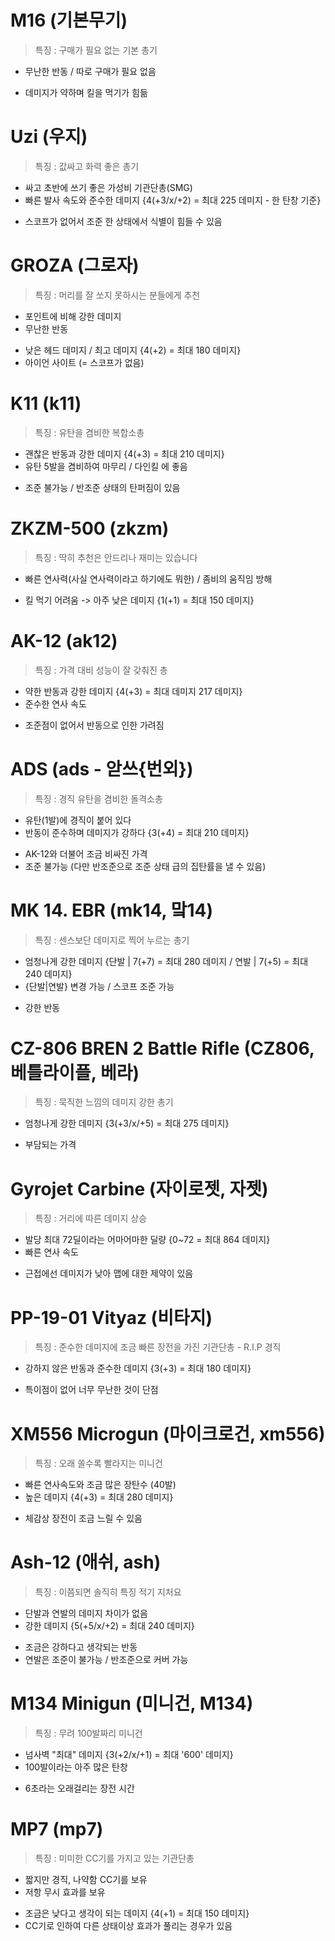 # M16 (기본무기)

> 특징 : 구매가 필요 없는 기본 총기
+ 무난한 반동 / 따로 구매가 필요 없음
- 데미지가 약하며 킬을 먹기가 힘듦


# Uzi (우지)

> 특징 : 값싸고 화력 좋은 총기
+ 싸고 초반에 쓰기 좋은 가성비 기관단총(SMG)
+ 빠른 발사 속도와 준수한 데미지 {4(+3/x/+2) = 최대 225 데미지 - 한 탄창 기준}
- 스코프가 없어서 조준 한 상태에서 식별이 힘들 수 있음


# GROZA (그로자)

> 특징 : 머리를 잘 쏘지 못하시는 분들에게 추천
+ 포인트에 비해 강한 데미지
+ 무난한 반동
- 낮은 헤드 데미지 / 최고 데미지 {4(+2) = 최대 180 데미지}
- 아이언 사이트 (= 스코프가 없음)


# K11 (k11)

> 특징 : 유탄을 겸비한 복합소총
+ 괜찮은 반동과 강한 데미지 {4(+3) = 최대 210 데미지}
+ 유탄 5발을 겸비하여 마무리 / 다인킬 에 좋음
- 조준 불가능 / 반조준 상태의 탄퍼짐이 있음


# ZKZM-500 (zkzm)

> 특징 : 딱히 추천은 안드리나 재미는 있습니다
+ 빠른 연사력(사실 연사력이라고 하기에도 뭐한) / 좀비의 움직임 방해
- 킬 먹기 어려움 -> 아주 낮은 데미지 {1(+1) = 최대 150 데미지}


# AK-12 (ak12)

> 특징 : 가격 대비 성능이 잘 갖춰진 총
+ 약한 반동과 강한 데미지 {4(+3) = 최대 데미지 217 데미지}
+ 준수한 연사 속도
- 조준점이 없어서 반동으로 인한 가려짐


# ADS (ads - 앋쓰{번외})

> 특징 : 경직 유탄을 겸비한 돌격소총
+ 유탄(1발)에 경직이 붙어 있다
+ 반동이 준수하며 데미지가 강하다 {3(+4) = 최대 210 데미지}
- AK-12와 더불어 조금 비싸진 가격
- 조준 불가능 (다만 반조준으로 조준 상태 급의 집탄률을 낼 수 있음)


# MK 14. EBR (mk14, 맠14)

> 특징 : 센스보단 데미지로 찍어 누르는 총기
+ 엄청나게 강한 데미지 {단발 | 7(+7) = 최대 280 데미지 / 연발 | 7(+5) = 최대 240 데미지}
+ {단발|연발} 변경 가능 / 스코프 조준 가능
- 강한 반동


# CZ-806 BREN 2 Battle Rifle (CZ806, 베틀라이플, 베라)

> 특징 : 묵직한 느낌의 데미지 강한 총기
+ 엄청나게 강한 데미지 {3(+3/x/+5) = 최대 275 데미지}
- 부담되는 가격


# Gyrojet Carbine (자이로젯, 자젯)

> 특징 : 거리에 따른 데미지 상승
+ 발당 최대 72딜이라는 어마어마한 딜량 {0~72 = 최대 864 데미지}
+ 빠른 연사 속도
- 근접에선 데미지가 낮아 맵에 대한 제약이 있음


# PP-19-01 Vityaz (비타지)

> 특징 : 준수한 데미지에 조금 빠른 장전을 가진 기관단총 - R.I.P 경직
+ 강하지 않은 반동과 준수한 데미지 {3(+3) = 최대 180 데미지}
- 특이점이 없어 너무 무난한 것이 단점


# XM556 Microgun (마이크로건, xm556)

> 특징 : 오래 쏠수록 빨라지는 미니건
+ 빠른 연사속도와 조금 많은 장탄수 (40발)
+ 높은 데미지 {4(+3) = 최대 280 데미지}
- 체감상 장전이 조금 느릴 수 있음


# Ash-12 (애쉬, ash)

> 특징 : 이쯤되면 솔직히 특징 적기 지처요
+ 단발과 연발의 데미지 차이가 없음
+ 강한 데미지 {5(+5/x/+2) = 최대 240 데미지}
- 조금은 강하다고 생각되는 반동
- 연발은 조준이 불가능 / 반조준으로 커버 가능


# M134 Minigun (미니건, M134)

> 특징 : 무려 100발짜리 미니건
+ 넘사벽 "최대" 데미지 {3(+2/x/+1) = 최대 '600' 데미지}
+ 100발이라는 아주 많은 탄창
- 6초라는 오래걸리는 장전 시간


# MP7 (mp7)

> 특징 : 미미한 CC기를 가지고 있는 기관단총
+ 짧지만 경직, 나약함 CC기를 보유
+ 저항 무시 효과를 보유
- 조금은 낮다고 생각이 되는 데미지 {4(+1) = 최대 150 데미지}
- CC기로 인하여 다른 상태이상 효과가 풀리는 경우가 있음
